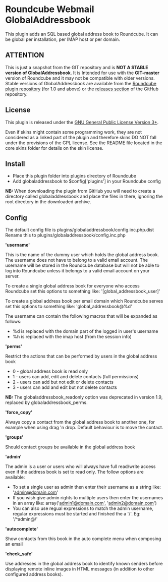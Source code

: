 Roundcube Webmail GlobalAddressbook
===================================
This plugin adds an SQL based global address book to Roundcube. It can be
global per installation, per IMAP host or per domain.

ATTENTION
---------
This is just a snapshot from the GIT repository and is **NOT A STABLE version
of GlobalAddressbook**. It is Intended for use with the **GIT-master** version
of Roundcube and it may not be compatible with older versions. Stable versions
of GlobalAddressbook are available from the
[Roundcube plugin repository][rcplugrepo] (for 1.0 and above) or the
[releases section][releases] of the GitHub repository.

License
-------
This plugin is released under the [GNU General Public License Version 3+][gpl].

Even if skins might contain some programming work, they are not considered
as a linked part of the plugin and therefore skins DO NOT fall under the
provisions of the GPL license. See the README file located in the core skins
folder for details on the skin license.

Install
-------
* Place this plugin folder into plugins directory of Roundcube
* Add globaladdressbook to $config['plugins'] in your Roundcube config

**NB:** When downloading the plugin from GitHub you will need to create a
directory called globaladdressbook and place the files in there, ignoring the
root directory in the downloaded archive.

Config
------
The default config file is plugins/globaladdressbook/config.inc.php.dist
Rename this to plugins/globaladdressbook/config.inc.php

**'username'**

This is the name of the dummy user which holds the global address book.
The username does not have to belong to a valid email account. The username
will be stored in the Roundcube database but will not be able to log into
Roundcube unless it belongs to a valid email account on your server.

To create a single global address book for everyone who access Roundcube set
this options to something like: '[global_addressbook_user]'

To create a global address book per email domain which Roundcube serves set
this options to something like: 'global_addressbook@%d'

The username can contain the following macros that will be expanded as
follows:
* %d is replaced with the domain part of the logged in user's username
* %h is replaced with the imap host (from the session info)

**'perms'**

Restrict the actions that can be performed by users in the global address book
* 0 - global address book is read only
* 1 - users can add, edit and delete contacts (full permissions)
* 2 - users can add but not edit or delete contacts
* 3 - users can add and edit but not delete contacts

**NB:** The globaladdressbook_readonly option was deprecated in version 1.9,
replaced by globaladdressbook_perms.

**'force_copy'**

Always copy a contact from the global address book to another one, for example
when using drag 'n drop. Default behaviour is to move the contact.

**'groups'**

Should contact groups be available in the global address book

**'admin'**

The admin is a user or users who will always have full read/write access even
if the address book is set to read only. The follow options are available:
* To set a single user as admin then enter their username as a string like:
  'admin@domain.com'
* If you wish give admin rights to multiple users then enter the usernames in
  an array like: array('admin1@domain.com', 'admin2@domain.com')
* You can also use regual expressions to match the admin username, regular
  expressions must be started and finished the a '/'. Eg: '/^admin@/'

**'autocomplete'**

Show contacts from this book in the auto complete menu when composing an email

**'check_safe'**

Use addresses in the global address book to identify known senders before
displaying remote inline images in HTML messages (in addition to other
configured address books).

[rcplugrepo]: https://plugins.roundcube.net/packages/johndoh/globaladdressbook
[releases]: https://github.com/johndoh/roundcube-globaladdressbook/releases
[gpl]: https://www.gnu.org/licenses/gpl.html